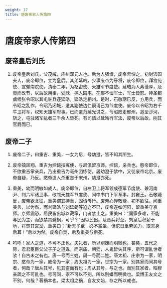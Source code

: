 ```yaml
---
weight: 17
title: 唐废帝家人传第四
---
```


# 唐废帝家人传第四

## 废帝皇后刘氏

1. <span id="唐废帝家人传第四-废帝皇后刘氏-1"></span>
废帝皇后刘氏，父茂威，应州浑元人也。后为人强悍，废帝素惮之。初封沛国夫人，废帝即位，立为皇后。其弟延皓，少事废帝为牙将，废帝即位，拜宫苑使、宣徽南院使。清泰二年，为枢密使、天雄军节度使。延皓为人素谨厚，及贵而改节，以后故用事，受赇，掠人园宅，在鄴不恤军士，军士皆怒。捧圣都虞候张令昭以其屯驻兵逐延皓，延皓走相州。是时，石敬瑭已反，方用兵，而令昭之乱作。令昭乃闭城，遣其副使边仁嗣请己为节度使。废帝以令昭为右千牛卫将军，权知天雄军府事。已而遣范延光讨之，令昭败走邢州，追至沙河，斩之，屯驻诸军乱者三千余人皆死。有司请以延皓行军法，废帝以后故，削其官爵而已。

## 废帝二子

1. <span id="唐废帝家人传第四-废帝二子-1"></span>
废帝二子，曰重吉、重美，一女为尼，号幼澄，皆不知其所生。

2. <span id="唐废帝家人传第四-废帝二子-2"></span>
废帝镇凤翔，重吉为控鹤指挥使，与尼俱留京师。控鹤，亲兵也。愍帝即位，不欲重吉掌亲兵，乃出重吉为亳州团练使，居幼澄于禁中，又徙废帝北京。废帝自疑，乃反。愍帝遣人杀重吉于宋州，幼澄亦死。

3. <span id="唐废帝家人传第四-废帝二子-3"></span>
重美，幼而明敏如成人。废帝即位，自左卫上将军领成德军节度使、兼河南尹、判六军诸卫事，改领天雄军节度使、同中书门下平章事，封雍王。石敬瑭反，废帝欲北征，重美谓宜持重，固请毋行。废帝心惮敬瑭，初不欲往，闻重美言，以为然，而刘延皓与刘延朗等迫之不已，废帝遂如河阳，留重美守京师。京师震恐，居民皆出城以藏窜，门者禁止之。重美曰：“国家多难，不能与民为主，而欲禁其避祸，可乎？”因纵民出。及晋兵将至，刘皇后积薪于地，将焚其宫室，重美曰：“新天子至，必不露坐，但佗日重劳民力，取怨身后耳！”后以为然。废帝自焚，后及重美与俱死。

4. <span id="唐废帝家人传第四-废帝二子-4"></span>
呜呼！家人之道，不可不正也。夫礼者，所以别嫌而明微也。甚矣，五代之际，君君臣臣父父子子之道乖，而宗庙、朝廷，人鬼皆失其序，斯可谓乱世者欤！自古未之有也。唐一号而三姓，周一号而二姓。唐太祖、庄宗为一家，明宗、愍帝为一家，废帝为一家；周太祖为一家，世宗为一家。别其家而同其号者，何哉？唐从其号，见其盗而有也；周从其号，与之也。而别其家者，昭穆亲疏之不可乱也。号可同，家不可以不别，所以别嫌而明微也。梁博王友文之不别，何哉？著祸本也，梁太祖之祸，自友文始，存之所以戒也。

